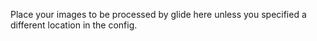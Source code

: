 Place your images to be processed by glide here unless you specified a different location in the config.
